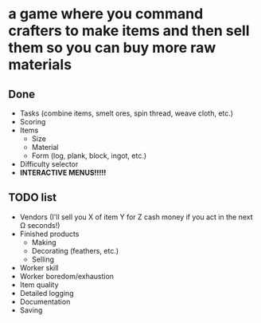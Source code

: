 a game where you command crafters to make items and then sell them so you can buy more raw materials
====================================================================================================

Done
----

* Tasks (combine items, smelt ores, spin thread, weave cloth, etc.)
* Scoring
* Items
    * Size
    * Material
    * Form (log, plank, block, ingot, etc.)
* Difficulty selector
* **INTERACTIVE MENUS!!!!!**

TODO list
---------

* Vendors (I'll sell you X of item Y for Z cash money if you act in the next Ω seconds!)
* Finished products
    * Making
    * Decorating (feathers, etc.)
    * Selling
* Worker skill
* Worker boredom/exhaustion
* Item quality
* Detailed logging
* Documentation
* Saving
